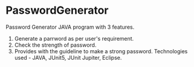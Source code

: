 # PasswordGenerator



Password Generator JAVA program with 3 features.
1. Generate a parrword as per user's requirement.
2. Check the strength of password.
3. Provides with the guideline to make a strong password.
Technologies used - JAVA, JUnit5, JUnit Jupiter, Eclipse.
